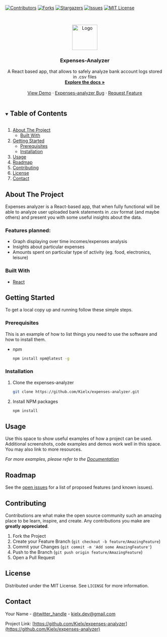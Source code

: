 
<!-- PROJECT SHIELDS -->
<!--
*** I'm using markdown "reference style" links for readability.
*** Reference links are enclosed in brackets [ ] instead of parentheses ( ).
*** See the bottom of this document for the declaration of the reference variables
*** for contributors-url, forks-url, etc. This is an optional, concise syntax you may use.
*** https://www.markdownguide.org/basic-syntax/#reference-style-links
-->
[![Contributors][contributors-shield]][contributors-url]
[![Forks][forks-shield]][forks-url]
[![Stargazers][stars-shield]][stars-url]
[![Issues][issues-shield]][issues-url]
[![MIT License][license-shield]][license-url]



<!-- PROJECT LOGO -->
<br />
<p align="center">
  <a href="https://github.com/Kielx/expenses-analyzer">
    <img src="https://www.flaticon.com/svg/static/icons/svg/475/475048.svg" alt="Logo" width="80" height="80">
  </a>

  <h3 align="center">Expenses-Analyzer</h3>

  <p align="center">
    A React based app, that allows to safely analyze bank account logs stored in .csv files
    <br />
    <a href="https://github.com/Kielx/expenses-analyzer"><strong>Explore the docs »</strong></a>
    <br />
    <br />
    <a href="https://kielx.github.io/expenses-analyzer/">View Demo</a>
    ·
    <a href="https://github.com/Kielx/expenses-analyzer/issues">Expenses-analyzer Bug</a>
    ·
    <a href="https://github.com/Kielx/expenses-analyzer/issues">Request Feature</a>
  </p>
</p>



<!-- TABLE OF CONTENTS -->
<details open="open">
  <summary><h2 style="display: inline-block">Table of Contents</h2></summary>
  <ol>
    <li>
      <a href="#about-the-project">About The Project</a>
      <ul>
        <li><a href="#built-with">Built With</a></li>
      </ul>
    </li>
    <li>
      <a href="#getting-started">Getting Started</a>
      <ul>
        <li><a href="#prerequisites">Prerequisites</a></li>
        <li><a href="#installation">Installation</a></li>
      </ul>
    </li>
    <li><a href="#usage">Usage</a></li>
    <li><a href="#roadmap">Roadmap</a></li>
    <li><a href="#contributing">Contributing</a></li>
    <li><a href="#license">License</a></li>
    <li><a href="#contact">Contact</a></li>
  </ol>
</details>



<!-- ABOUT THE PROJECT -->
## About The Project

Expenses analyzer is a React-based app, that when fully functional will be able to analyze user uploaded bank statements in .csv format (and maybe others) and present you with some useful insights about the data.

### Features planned:
* Graph displaying over time incomes/expenses analysis
* Insights about particular expenses
* Amounts spent on particular type of activity (eg. food, electronics, leisure)


### Built With

* [React](https://reactjs.org/)


<!-- GETTING STARTED -->
## Getting Started

To get a local copy up and running follow these simple steps.

### Prerequisites

This is an example of how to list things you need to use the software and how to install them.
* npm
  ```sh
  npm install npm@latest -g
  ```

### Installation

1. Clone the expenses-analyzer
   ```sh
   git clone https://github.com/Kielx/expenses-analyzer.git
   ```
2. Install NPM packages
   ```sh
   npm install
   ```



<!-- USAGE EXAMPLES -->
## Usage

Use this space to show useful examples of how a project can be used. Additional screenshots, code examples and demos work well in this space. You may also link to more resources.

_For more examples, please refer to the [Documentation](https://example.com)_



<!-- ROADMAP -->
## Roadmap

See the [open issues](https://github.com/Kielx/expenses-analyzer/issues) for a list of proposed features (and known issues).



<!-- CONTRIBUTING -->
## Contributing

Contributions are what make the open source community such an amazing place to be learn, inspire, and create. Any contributions you make are **greatly appreciated**.

1. Fork the Project
2. Create your Feature Branch (`git checkout -b feature/AmazingFeature`)
3. Commit your Changes (`git commit -m 'Add some AmazingFeature'`)
4. Push to the Branch (`git push origin feature/AmazingFeature`)
5. Open a Pull Request



<!-- LICENSE -->
## License

Distributed under the MIT License. See `LICENSE` for more information.



<!-- CONTACT -->
## Contact

Your Name - [@twitter_handle](https://twitter.com/twitter_handle) - kielx.dev@gmail.com

Project Link: [https://github.com/Kielx/expenses-analyzer](https://github.com/Kielx/expenses-analyzer)






<!-- MARKDOWN LINKS & IMAGES -->
<!-- https://www.markdownguide.org/basic-syntax/#reference-style-links -->
[contributors-shield]: https://img.shields.io/github/contributors/Kielx/expenses-analyzer.svg?style=for-the-badge
[contributors-url]: https://github.com/Kielx/expenses-analyzer/graphs/contributors
[forks-shield]: https://img.shields.io/github/forks/Kielx/expenses-analyzer.svg?style=for-the-badge
[forks-url]: https://github.com/Kielx/expenses-analyzer/network/members
[stars-shield]: https://img.shields.io/github/stars/Kielx/expenses-analyzer.svg?style=for-the-badge
[stars-url]: https://github.com/Kielx/expenses-analyzer/stargazers
[issues-shield]: https://img.shields.io/github/issues/Kielx/expenses-analyzer.svg?style=for-the-badge
[issues-url]: https://github.com/Kielx/expenses-analyzer/issues
[license-shield]: https://img.shields.io/github/license/Kielx/expenses-analyzer.svg?style=for-the-badge
[license-url]: https://github.com/Kielx/expenses-analyzer/blob/master/LICENSE
[linkedin-shield]: https://img.shields.io/badge/-LinkedIn-black.svg?style=for-the-badge&logo=linkedin&colorB=555
[linkedin-url]: https://linkedin.com/in/Kielx
